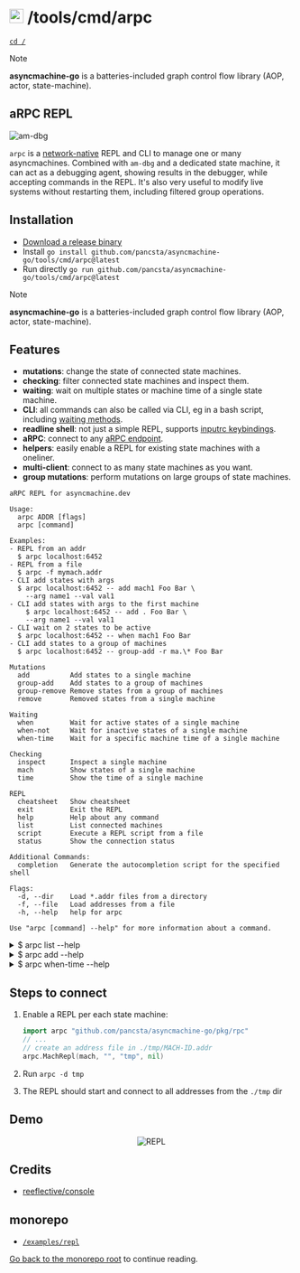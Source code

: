 # <img src="https://pancsta.github.io/assets/asyncmachine-go/logo.png" height="25"/> /tools/cmd/arpc

[`cd /`](/README.md)

> [!NOTE]
> **asyncmachine-go** is a batteries-included graph control flow library (AOP, actor, state-machine).

## aRPC REPL

![am-dbg](https://pancsta.github.io/assets/asyncmachine-go/arpc.png)

`arpc` is a [network-native](/pkg/rpc/README.md) REPL and CLI to manage one or many asyncmachines. Combined with
`am-dbg` and a dedicated state machine, it can act as a debugging agent, showing results in the debugger, while
accepting commands in the REPL. It's also very useful to modify live systems without restarting them, including
filtered group operations.

## Installation

- [Download a release binary](https://github.com/pancsta/asyncmachine-go/releases/latest)
- Install `go install github.com/pancsta/asyncmachine-go/tools/cmd/arpc@latest`
- Run directly `go run github.com/pancsta/asyncmachine-go/tools/cmd/arpc@latest`

> [!NOTE]
> **asyncmachine-go** is a batteries-included graph control flow library (AOP, actor, state-machine).

## Features

- **mutations**: change the state of connected state machines.
- **checking**: filter connected state machines and inspect them.
- **waiting**: wait on multiple states or machine time of a single state machine.
- **CLI**: all commands can also be called via CLI, eg in a bash script, including [waiting methods](/docs/manual.md#waiting).
- **readline shell**: not just a simple REPL, supports [inputrc keybindings](https://www.gnu.org/software/bash/manual/html_node/Readline-Init-File.html).
- **aRPC**: connect to any [aRPC endpoint](/pkg/rpc/README.md).
- **helpers**: easily enable a REPL for existing state machines with a oneliner.
- **multi-client**: connect to as many state machines as you want.
- **group mutations**: perform mutations on large groups of state machines.

```text
aRPC REPL for asyncmachine.dev

Usage:
  arpc ADDR [flags]
  arpc [command]

Examples:
- REPL from an addr
  $ arpc localhost:6452
- REPL from a file
  $ arpc -f mymach.addr
- CLI add states with args
  $ arpc localhost:6452 -- add mach1 Foo Bar \
    --arg name1 --val val1
- CLI add states with args to the first machine
    $ arpc localhost:6452 -- add . Foo Bar \
    --arg name1 --val val1
- CLI wait on 2 states to be active
  $ arpc localhost:6452 -- when mach1 Foo Bar
- CLI add states to a group of machines
  $ arpc localhost:6452 -- group-add -r ma.\* Foo Bar

Mutations
  add          Add states to a single machine
  group-add    Add states to a group of machines
  group-remove Remove states from a group of machines
  remove       Removed states from a single machine

Waiting
  when         Wait for active states of a single machine
  when-not     Wait for inactive states of a single machine
  when-time    Wait for a specific machine time of a single machine

Checking
  inspect      Inspect a single machine
  mach         Show states of a single machine
  time         Show the time of a single machine

REPL
  cheatsheet   Show cheatsheet
  exit         Exit the REPL
  help         Help about any command
  list         List connected machines
  script       Execute a REPL script from a file
  status       Show the connection status

Additional Commands:
  completion   Generate the autocompletion script for the specified shell

Flags:
  -d, --dir    Load *.addr files from a directory
  -f, --file   Load addresses from a file
  -h, --help   help for arpc

Use "arpc [command] --help" for more information about a command.
```

<details>
<summary>$ arpc list --help</summary>

```text
List connected machines

Usage:
  arpc list [flags]

Examples:
list -a Foo -a Bar --mtime-min 1631

Flags:
  -a, --active stringArray         Filter by an active state (repeatable)
  -d, --disconn                    Show disconnected (default true)
  -f, --from int                   Start from this index
  -h, --help                       help for list
  -I, --id-partial string          Substring to match machine IDs
  -p, --id-prefix string           Prefix to match machine IDs
  -r, --id-regexp string           Regexp to match machine IDs
  -s, --id-suffix string           Suffix to match machine IDs
  -i, --inactive stringArray       Filter by an inactive state (repeatable)
  -l, --limit int                  Mutate up to N machines
  -T, --mtime-max uint             Max machine time, e.g. "1631616000"
  -t, --mtime-min uint             Min machine time, e.g. "1631616000"
  -m, --mtime-states stringArray   Take machine time only from these states (repeatable)
  -P, --parent string              Filter by parent ID
  -z, --states                     Print states (default true)
  -Z, --states-all                 Print all states (requires --states)
```

</details>

<details>
<summary>$ arpc add --help</summary>

```text
Add states to a single machine

Usage:
  arpc add MACH STATES [flags]

Examples:
$ add mach1 Foo Bar \
  --arg name1 --val val1 \
  --arg name2 --val val2

Flags:
      --arg stringArray   Argument name (repeatable)
  -h, --help              help for add
      --val stringArray   Argument value (repeatable)
```

</details>

<details>
<summary>$ arpc when-time --help</summary>

```text
Wait for a specific machine time of a single machine

Usage:
  arpc when-time MACH STATES TIMES [flags]

Examples:
when-time mach1 -s Foo -t 1000 -s Bar -t 2000

Flags:
  -h, --help                help for when-time
  -s, --state stringArray   State name (repeatable)
  -t, --time stringArray    Machine time (repeatable)
```

</details>

## Steps to connect

1. Enable a REPL per each state machine:

    ```go
    import arpc "github.com/pancsta/asyncmachine-go/pkg/rpc"
    // ...
    // create an address file in ./tmp/MACH-ID.addr
    arpc.MachRepl(mach, "", "tmp", nil)
    ```

2. Run `arpc -d tmp`
3. The REPL should start and connect to all addresses from the `./tmp` dir

## Demo

<div align="center">
    <img src="https://pancsta.github.io/assets/asyncmachine-go/videos/repl-demo1.gif" alt="REPL" />
</div>

## Credits

- [reeflective/console](https://github.com/reeflective/console/)

## monorepo

- [`/examples/repl`](/examples/repl)

[Go back to the monorepo root](/README.md) to continue reading.
